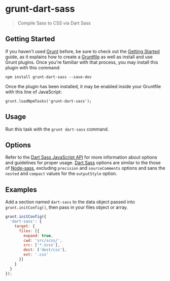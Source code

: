 # grunt-dart-sass

> Compile Sass to CSS via Dart Sass

## Getting Started

If you haven't used [Grunt](http://gruntjs.com/) before, be sure to check out the [Getting Started](http://gruntjs.com/getting-started) guide, as it explains how to create a [Gruntfile](http://gruntjs.com/sample-gruntfile) as well as install and use Grunt plugins. Once you're familiar with that process, you may install this plugin with this command:

```
npm install grunt-dart-sass --save-dev
```

Once the plugin has been installed, it may be enabled inside your Gruntfile with this line of JavaScript:

```
grunt.loadNpmTasks('grunt-dart-sass');
```

## Usage

Run this task with the `grunt dart-sass` command.

## Options

Refer to the [Dart Sass JavaScript API](https://github.com/sass/dart-sass#javascript-api) for more information about options and guidelines for proper usage. [Dart Sass](https://github.com/sass/dart-sass) options are similar to the those of [Node-sass](https://github.com/sass/node-sass), excluding `precision` and `sourceComments` options and sans the `nested` and `compact` values for the `outputStyle` option.

## Examples

Add a section named `dart-sass` to the data object passed into `grunt.initConfig()`, then pass in your files object or array.

```js
grunt.initConfig({
  'dart-sass': {
    target: {
      files: [{
        expand: true,
        cwd: 'src/scss/',
        src: ['*.scss'],
        dest: ['dest/css'],
        ext: '.css'
      }]
    }
  }
});
```